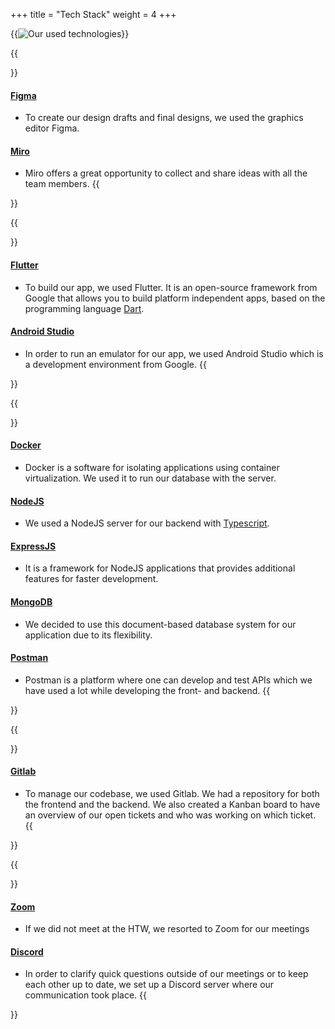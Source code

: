 +++
title = "Tech Stack"
weight = 4
+++


{{<image src="logos.png" alt="Our used technologies">}}



{{<section title="Concept & Design">}}
#### [Figma](https://figma.com)
- To create our design drafts and final designs, we used the graphics editor Figma.

#### [Miro](https://miro.com/)
- Miro offers a great opportunity to collect and share ideas with all the team members.
{{</section>}}



{{<section title="Frontend">}}
#### [Flutter](https://flutter.dev)
- To build our app, we used Flutter. It is an open-source framework from Google that allows you to build platform independent apps, based on the programming language [Dart](https://dart.dev).

#### [Android Studio](https://developer.android.com/studio)
- In order to run an emulator for our app, we used Android Studio which is a development environment from Google.
{{</section>}}


{{<section title="Backend">}}
#### [Docker](https://www.docker.com)
- Docker is a software for isolating applications using container virtualization. We used it to run our database with the server.

#### [NodeJS](https://nodejs.dev)
- We used a NodeJS server for our backend with [Typescript](https://www.typescriptlang.org). 

#### [ExpressJS](https://expressjs.com)
- It is a framework for NodeJS applications that provides additional features for faster development.

#### [MongoDB](https://www.mongodb.com)
- We decided to use this document-based database system for our application due to its flexibility. 

#### [Postman](http://postman.com)
- Postman is a platform where one can develop and test APIs which we have used a lot while developing the front- and backend.
{{</section>}}


{{<section title="Deployment">}}
#### [Gitlab](https://about.gitlab.com)
- To manage our codebase, we used Gitlab. We had a repository for both the frontend and the backend. We also created a Kanban board to have an overview of our open tickets and who was working on which ticket. 
{{</section>}}


{{<section title="Communication">}}
#### [Zoom](https://zoom.us)
- If we did not meet at the HTW, we resorted to Zoom for our meetings

#### [Discord](https://discord.com)
- In order to clarify quick questions outside of our meetings or to keep each other up to date, we set up a Discord server where our communication took place.
{{</section>}}